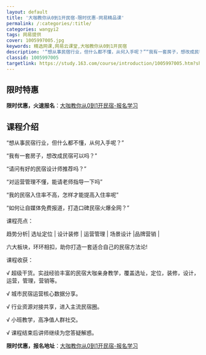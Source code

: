 ```yaml
---
layout: default
title: '大咖教你从0到1开民宿-限时优惠-网易精品课'
permalink: /:categories/:title/
categories: wangyi2
tags: 网易提供
cover: 1005997005.jpg
keywords: 精选网课,网易云课堂,大咖教你从0到1开民宿
description: '“想从事民宿行业，但什么都不懂，从何入手呢？”“我有一套房子，想改成民宿可以吗？”“请问有好的民宿设计师推荐吗？”“对运'
classid: 1005997005
targetlink: https://study.163.com/course/introduction/1005997005.htm?share=1&shareId=1025206652&utm_campaign=share&utm_medium=iphoneShare&utm_source=&utm_u=1025206652
---
```


## 限时特惠

**限时优惠，火速报名**：[大咖教你从0到1开民宿-报名学习](https://study.163.com/course/introduction/1005997005.htm?share=1&shareId=1025206652&utm_campaign=share&utm_medium=iphoneShare&utm_source=&utm_u=1025206652)

## 课程介绍

“想从事民宿行业，但什么都不懂，从何入手呢？”

“我有一套房子，想改成民宿可以吗？”

“请问有好的民宿设计师推荐吗？”

“对运营管理不懂，能请老师指导一下吗”

“我的民宿入住率不高，怎样才能提高入住率呢”

“如何让自媒体免费报道，打造口碑民宿火爆全网？”

课程亮点：

趋势分析| 选址定位 | 设计装修 | 运营管理 | 场景设计 |品牌营销 | 

六大板块，环环相扣，助你打造一套适合自己的民宿方法论!



课程收获：

√ 超级干货。实战经验丰富的民宿大咖亲身教学，覆盖选址，定位，装修，设计，运营，管理，营销等。

√ 城市民宿运营核心数据分享。

√ 行业资源对接共享，进入主流民宿圈。

√ 小班教学，高净值人群社交。

√ 课程结束后讲师继续为您答疑解惑。

**限时优惠，报名地址**：[大咖教你从0到1开民宿-报名学习](https://study.163.com/course/introduction/1005997005.htm?share=1&shareId=1025206652&utm_campaign=share&utm_medium=iphoneShare&utm_source=&utm_u=1025206652)

